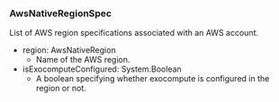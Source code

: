 ### AwsNativeRegionSpec
List of AWS region specifications associated with an AWS account.

- region: AwsNativeRegion
  - Name of the AWS region.
- isExocomputeConfigured: System.Boolean
  - A boolean specifying whether exocompute is configured in the region or not.

